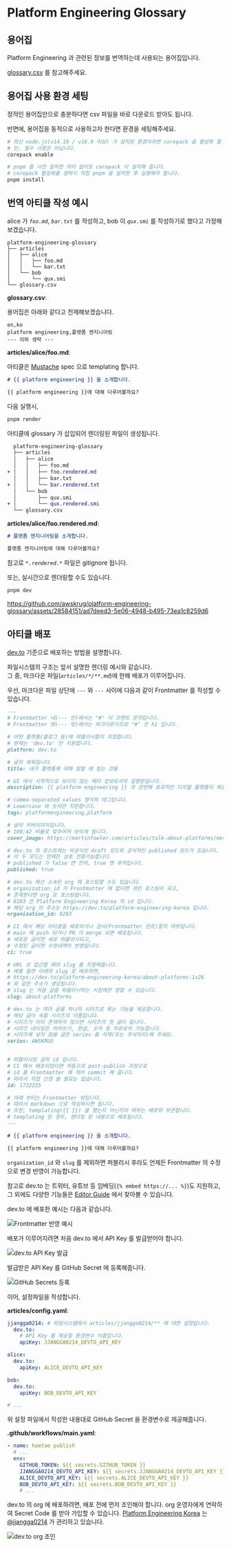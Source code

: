 # Platform Engineering Glossary

## 용어집

Platform Engineering 과 관련된 정보를 번역하는데 사용되는 용어집입니다.

[glossary.csv](./glossary.csv) 를 참고해주세요.

## 용어집 사용 환경 세팅

정적인 용어집만으로 충분하다면 csv 파일을 바로 다운로드 받아도 됩니다.

반면에, 용어집을 동적으로 사용하고자 한다면 환경을 세팅해주세요.

```bash
# 최신 node.js(v14.19 / v16.9 이상) 가 설치된 환경이라면 corepack 을 활성화 할 수 있습니다.
# 단, 필수 사항은 아닙니다.
corepack enable

# pnpm 을 사전 설치한 적이 없어도 corepack 이 설치해 줍니다.
# corepack 활성화를 생략시 직접 pnpm 을 설치한 후 실행해야 합니다.
pnpm install
```

## 번역 아티클 작성 예시

alice 가 *`foo.md`*, *`bar.txt`* 를 작성하고, bob 이 *`qux.smi`* 를 작성하기로 했다고 가정해보겠습니다.

```
platform-engineering-glossary
├── articles
│   ├── alice
│   │   ├── foo.md
│   │   └── bar.txt
│   └── bob
│       └── qux.smi
└── glossary.csv
```

**glossary.csv**:

용어집은 아래와 같다고 전제해보겠습니다.

```csv
en,ko
platform engineering,플랫폼 엔지니어링
--- 이하 생략 ---
```

**articles/alice/foo.md**:

아티클은 [Mustache](https://mustache.github.io) spec 으로 templating 합니다.

```md
# {{ platform engineering }} 을 소개합니다.

{{ platform engineering }}에 대해 다루어볼까요?
```

다음 실행시,

```bash
pnpm render
```

아티클에 glossary 가 삽입되어 렌더링된 파일이 생성됩니다.

```diff
  platform-engineering-glossary
  ├── articles
  │   ├── alice
  │   │   ├── foo.md
+ │   │   ├── foo.rendered.md
  │   │   ├── bar.txt
+ │   │   └── bar.rendered.txt
  │   └── bob
  │       ├── qux.smi
+ │       └── qux.rendered.smi
  └── glossary.csv
```

**articles/alice/foo.rendered.md**:

```md
# 플랫폼 엔지니어링을 소개합니다.

플랫폼 엔지니어링에 대해 다루어볼까요?
```

참고로 *`*.rendered.*`* 파일은 gitignore 됩니다.

또는, 실시간으로 렌더링할 수도 있습니다.

```bash
pnpm dev
```

<https://github.com/awskrug/platform-engineering-glossary/assets/28584151/ad7deed3-5e06-4948-b495-73ea1c8259d6>

## 아티클 배포

[dev.to](https://dev.to) 기준으로 배포하는 방법을 설명합니다.

파일시스템의 구조는 앞서 설명한 렌더링 예시와 같습니다.<br/>
그 중, 마크다운 파일(*`articles/*/**.md`*)에 한해 배포가 이루어집니다.

우선, 마크다운 파일 상단에 `---` 와 `---` 사이에 다음과 같이 Frontmatter 를 작성할 수 있습니다.

```md
---
# Frontmatter 내(--- 안)에서는 "#" 이 코멘트 문자입니다.
# Frontmatter 밖(--- 밖)에서는 마크다운이므로 "#" 은 h1 입니다.

# 어떤 플랫폼(블로그 등)에 퍼블리시할지 지정합니다.
# 현재는 'dev.to' 만 지원합니다.
platform: dev.to

# 글의 제목입니다.
title: 내가 플랫폼에 대해 말할 때 짚는 것들

# UI 에서 시작적으로 보이지 않는 메타 정보로서의 설명문입니다.
description: {{ platform engineering }} 과 관련해 효과적인 디지털 플랫폼이 제공 규모를 확장하는 데 도움이 되는 이유, 플랫폼에 포함되어야 하는 내용, 플랫폼 구축을 시작하는 방법.

# comma-separated values 형식의 태그입니다.
# Lowercase 와 숫자만 지원합니다.
tags: platformengineering,platform

# 글의 커버이미지입니다.
# 100:42 비율로 맞추어져 보이게 됩니다.
cover_image: https://martinfowler.com/articles/talk-about-platforms/meta.png

# dev.to 의 포스트에는 비공식인 draft 모드와 공식적인 published 모드가 있습니다.
# 이 두 모드는 언제든 상호 전환가능합니다.
# published 가 false 면 전자, true 면 후자입니다.
published: true

# dev.to 에선 소속된 org 에 포스팅할 수도 있습니다.
# organization_id 가 Frontmatter 에 없다면 개인 포스팅이 되고,
# 존재한다면 org 로 포스팅됩니다.
# 8203 은 Platform Engineering Korea 의 id 입니다.
# 해당 org 의 주소는 https://dev.to/platform-engineering-korea 입니다.
organization_id: 8203

# CI 에서 해당 아티클을 배포하거나 검사(Frontmatter 린트)할지 여부입니다.
# main 에 push 되거나 PR 이 merge 되면 배포됩니다.
# 새로운 글이면 새로 퍼블리시되고,
# 수정된 글이면 수정내역이 반영됩니다.
ci: true

# URL 로 접근할 때의 slug 를 지정해줍니다.
# 예를 들면 아래의 slug 로 배포하면,
# https://dev.to/platform-engineering-korea/about-platforms-1s26
# 와 같은 주소가 생성됩니다.
# slug 는 처음 글을 퍼블리시하는 시점에만 정할 수 있습니다.
slug: about-platforms

# dev.to 는 여러 글을 하나의 시리즈로 묶는 기능을 제공합니다.
# 해당 글이 속할 시리즈의 이름입니다.
# 시리즈가 이미 존재하지 않으면 시리즈의 첫 글이 됩니다.
# 시리즈 네이밍은 띄어쓰기, 한글, 숫자 등 자유로이 가능합니다.
# 시리즈에 넣지 않을 글은 series 를 삭제(또는 주석처리)해 주세요.
series: AWSKRUG


# 퍼블리시된 글의 id 입니다.
# CI 에서 배포되었다면 자동으로 post-publish 과정으로
# id 를 Frontmatter 에 적어 commit 해 줍니다.
# 따라서 직접 신경 쓸 필요는 없습니다.
id: 1732255

# 아래 부터는 Frontmatter 밖입니다.
# 따라서 markdown 으로 작성하시면 됩니다.
# 또한, templating({{ }}) 을 했는지 아닌지의 여부는 배포와 무관합니다.
# templating 된 경우, 렌더링 된 내용으로 배포됩니다.
---

# {{ platform engineering }} 을 소개합니다.

{{ platform engineering }}에 대해 다루어볼까요?
```

`organization_id` 와 `slug` 를 제외하면 퍼블리시 후라도 언제든 Frontmatter 의 수정으로 변경 반영이 가능합니다.

참고로 dev.to 는 트위터, 유튜브 등 임베딩(`{% embed https://... %}`)도 지원하고, 그 외에도 다양한 기능들은 [Editor Guide](https://dev.to/p/editor_guide) 에서 찾아볼 수 있습니다.

dev.to 에 배포한 예시는 다음과 같습니다.

![Frontmatter 반영 예시](./docs/images/devto-frontmatter.png)

배포가 이루어지려면 처음 dev.to 에서 API Key 를 발급받어야 합니다.

![dev.to API Key 발급](./docs/images/devto-api-key.png)

발급받은 API Key 를 GitHub Secret 에 등록해줍니다.

![GitHub Secrets 등록](./docs/images/github-secrets.png)

이어, 설정파일을 작성합니다.

**articles/config.yaml**:

```yaml
jjangga0214: # 파일시스템에서 articles/jjangga0214/** 에 대한 설정입니다.
  dev.to:
    # API Key 를 제공할 환경변수 이름입니다.
    apiKey: JJANGGA0214_DEVTO_API_KEY

alice:
  dev.to:
    apiKey: ALICE_DEVTO_API_KEY

bob:
  dev.to:
    apiKey: BOB_DEVTO_API_KEY

# ...
```

위 설정 파일에서 작성한 내용대로 GitHub Secret 을 환경변수로 제공해줍니다.

**.github/workflows/main.yaml**:

```yaml
- name: haetae publish
  # ...
  env:
    GITHUB_TOKEN: ${{ secrets.GITHUB_TOKEN }}
    JJANGGA0214_DEVTO_API_KEY: ${{ secrets.JJANGGA0214_DEVTO_API_KEY }}
    ALICE_DEVTO_API_KEY: ${{ secrets.ALICE_DEVTO_API_KEY }}
    BOB_DEVTO_API_KEY: ${{ secrets.BOB_DEVTO_API_KEY }}
    # ...
```

dev.to 의 org 에 배포하려면, 배포 전에 먼저 조인해야 합니다.
org 운영자에게 연락하여 Secret Code 를 받아 가입할 수 있습니다.
[Platform Engineering Korea](https://dev.to/platform-engineering-korea) 는 [@jjangga0214](https://github.com/jjangga0214) 가 관리하고 있습니다.

![dev.to org 조인](./docs/images/devto-join-org.png)
